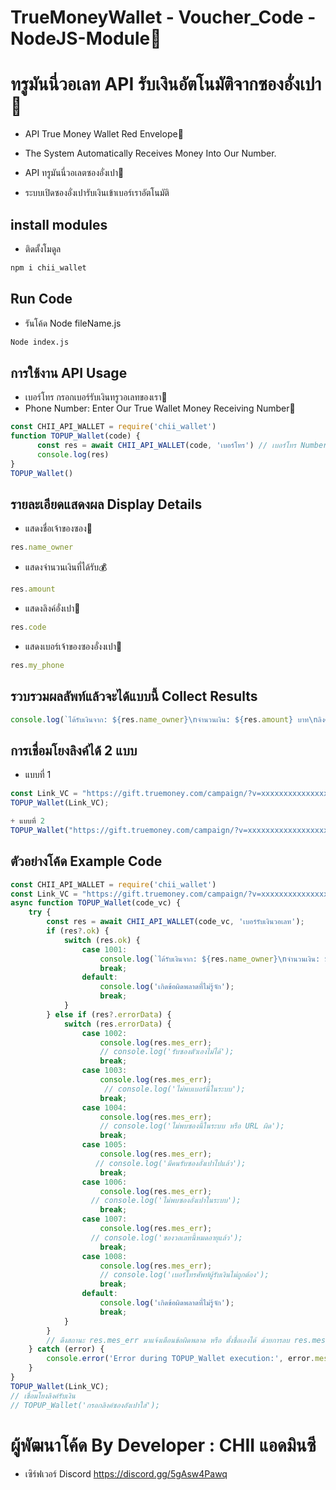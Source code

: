 # TrueMoneyWallet - Voucher_Code - NodeJS-Module🚀
# ทรูมันนี่วอเลท API รับเงินอัตโนมัติจากซองอั่งเปา🎁

+ API True Money Wallet Red Envelope🧧
+ The System Automatically Receives Money Into Our Number.

+ API ทรูมันนี่วอเลตซองอั่งเปา🧧
+ ระบบเปิดซองอั่งเปารับเงินเข้าเบอร์เราอัตโนมัติ

## install modules
+ ติดตั้งโมดูล
```sh
npm i chii_wallet
```
## Run Code
+ รันโค้ด Node fileName.js
```sh
Node index.js
```

## การใช้งาน API Usage
+ เบอร์โทร กรอกเบอร์รับเงินทรูวอเลทของเรา📲
+ Phone Number: Enter Our True Wallet Money Receiving Number📲

```js
const CHII_API_WALLET = require('chii_wallet')
function TOPUP_Wallet(code) {
      const res = await CHII_API_WALLET(code, 'เบอร์โทร') // เบอร์โทร Number Phone
      console.log(res)
}
TOPUP_Wallet()
```

## รายละเอียดแสดงผล Display Details

+ แสดงชื่อเจ้าของซอง💬
```js
res.name_owner
```
+ แสดงจำนวนเงินที่ได้รับ💰
```js
res.amount
```
+ แสดงลิงค์อั่งเปา🔗
```js
res.code
```
+ แสดงเบอร์เจ้าของซองอั่งงเปา👤
```js
res.my_phone
```

## รวบรวมผลลัพท์แล้วจะได้แบบนี้ Collect Results
```js
console.log(`ได้รับเงินจาก: ${res.name_owner}\nจำนวนเงิน: ${res.amount} บาท\nลิงค์อั่งเปา: ${res.code}`);
```
## การเชื่อมโยงลิงค์ได้ 2 แบบ
+ แบบที่ 1
```js
const Link_VC = "https://gift.truemoney.com/campaign/?v=xxxxxxxxxxxxxxxxxxxxxxxxxxxxxxxxxxxxx";
TOPUP_Wallet(Link_VC); 
```
```js
+ แบบที่ 2
TOPUP_Wallet("https://gift.truemoney.com/campaign/?v=xxxxxxxxxxxxxxxxxxxxxxxxxxxxxxxxxxxxx"); 
```

## ตัวอย่างโค้ด Example Code
```js
const CHII_API_WALLET = require('chii_wallet')
const Link_VC = "https://gift.truemoney.com/campaign/?v=xxxxxxxxxxxxxxxxxxxxxxxxxxxxxxxxxxxxx";
async function TOPUP_Wallet(code_vc) {
    try {
        const res = await CHII_API_WALLET(code_vc, 'เบอร์รับเงินวอเลท');
        if (res?.ok) {
            switch (res.ok) {
                case 1001:
                    console.log(`ได้รับเงินจาก: ${res.name_owner}\nจำนวนเงิน: ${res.amount} บาท\nลิงค์อั่งเปา: ${res.code}`);
                    break;
                default:
                    console.log('เกิดข้อผิดพลาดที่ไม่รู้จัก');
                    break;
            }
        } else if (res?.errorData) {
            switch (res.errorData) {
                case 1002:
                    console.log(res.mes_err);
                    // console.log('รับซองตัวเองไม่ได้');
                    break;
                case 1003:
                    console.log(res.mes_err);
                     // console.log('ไม่พบเบอร์นี้ในระบบ');
                    break;
                case 1004:
                    console.log(res.mes_err);
                    // console.log('ไม่พบซองนี้ในระบบ หรือ URL ผิด');
                    break;
                case 1005:
                    console.log(res.mes_err);
                   // console.log('มีคนรับซองอั่งเปาไปแล้ว');
                    break;
                case 1006:
                    console.log(res.mes_err); 
                  // console.log('ไม่พบซองอั่งเปาในระบบ');
                    break;
                case 1007:
                    console.log(res.mes_err);
                  // console.log('ซองวอเลทนี้หมดอายุแล้ว');
                    break;
                case 1008:
                    console.log(res.mes_err);
                    // console.log('เบอร์โทรศัพท์ผู้รับเงินไม่ถูกต้อง');
                    break;
                default:
                    console.log('เกิดข้อผิดพลาดที่ไม่รู้จัก');
                    break;
            }
        }
        // ดึงสถานะ res.mes_err มาแจ้งเตือนข้อผิดพลาด หรือ ตั้งชื่อเองได้ ด้วยการลบ res.mes_err ออก
    } catch (error) {
        console.error('Error during TOPUP_Wallet execution:', error.message);
    }
}
TOPUP_Wallet(Link_VC);  
// เชื่อมโยงลิงค์รับเงิน 
// TOPUP_Wallet('กรอกลิงค์ซองอังเปาใส่');
```

# ผู้พัฒนาโค้ด By Developer : CHII แอดมินซี
+ เซิร์ฟเวอร์ Discord https://discord.gg/5gAsw4Pawq
